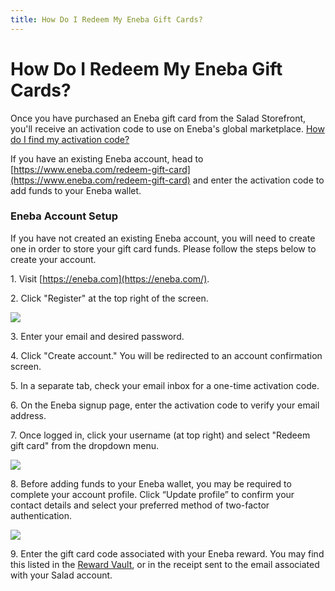 ```yaml
---
title: How Do I Redeem My Eneba Gift Cards?
---
```


# How Do I Redeem My Eneba Gift Cards?

Once you have purchased an Eneba gift card from the Salad Storefront, you'll receive an activation code to use on
Eneba's global marketplace.
[How do I find my activation code?](https://support.salad.com/article/125-where-to-find-your-reward-redemption-code)

If you have an existing Eneba account, head to
[https://www.eneba.com/redeem-gift-card](https://www.eneba.com/redeem-gift-card) and enter the activation code to add
funds to your Eneba wallet.

### Eneba Account Setup

If you have not created an existing Eneba account, you will need to create one in order to store your gift card funds.
Please follow the steps below to create your account.

1\. Visit [https://eneba.com](https://eneba.com/).

2\. Click "Register" at the top right of the screen.

![](https://s3.amazonaws.com/helpscout.net/docs/assets/615b47bfca9e0011a4434693/images/636e7c90fd962f4d057bad59/file-ubudUD7mCk.png)

3. Enter your email and desired password.

4. Click "Create account." You will be redirected to an account confirmation screen.

5. In a separate tab, check your email inbox for a one-time activation code.

6. On the Eneba signup page, enter the activation code to verify your email address.

7. Once logged in, click your username (at top right) and select "Redeem gift card" from the dropdown menu.

![](https://s3.amazonaws.com/helpscout.net/docs/assets/615b47bfca9e0011a4434693/images/636e7d083fc88c6e0f00682b/file-ezHP9kE6ow.png)

8. Before adding funds to your Eneba wallet, you may be required to complete your account profile. Click “Update
profile” to confirm your contact details and select your preferred method of two-factor authentication.

![](https://s3.amazonaws.com/helpscout.net/docs/assets/615b47bfca9e0011a4434693/images/636e7d41fd962f4d057bad5b/file-WhF1w8JrGu.png)

9. Enter the gift card code associated with your Eneba reward. You may find this listed in the
[Reward Vault](https://support.salad.com/article/125-where-to-find-your-reward-redemption-code), or in the receipt sent
to the email associated with your Salad account.
